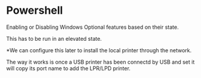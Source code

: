 # Powershell
Enabling or Disabling Windows Optional features based on their state.

This has to be run in an elevated state. 

*We can configure this later to install the local printer through the network.

The way it works is once a USB printer has been connectd by USB and set it will copy its port name to add the 
LPR/LPD printer.  

